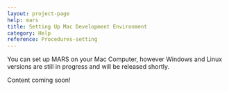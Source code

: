 ```yaml
---
layout: project-page
help: mars
title: Setting Up Mac Development Environment
category: Help
reference: Procedures-setting
---
```

You can set up MARS on your Mac Computer, however Windows and Linux versions are still in progress and will be released shortly.



Content coming soon!
